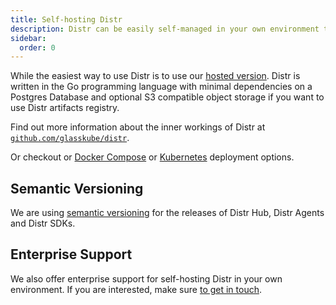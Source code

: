 ```yaml
---
title: Self-hosting Distr
description: Distr can be easily self-managed in your own environment to use it as a first party software distribution platform and artifact registry.
sidebar:
  order: 0
---
```


While the easiest way to use Distr is to use our [hosted version](https://signup.distr.sh/).
Distr is written in the Go programming language with minimal dependencies on a Postgres Database
and optional S3 compatible object storage if you want to use Distr artifacts registry.

Find out more information about the inner workings of Distr at [`github.com/glasskube/distr`](https://github.com/glasskube/distr/).

Or checkout or [Docker Compose](/docs/self-hosting/docker) or [Kubernetes](/docs/self-hosting/kubernetes) deployment options.

## Semantic Versioning

We are using [semantic versioning](https://semver.org/) for the releases of Distr Hub, Distr Agents and Distr SDKs.

## Enterprise Support

We also offer enterprise support for self-hosting Distr in your own environment.
If you are interested, make sure [to get in touch](https://glasskube.dev/contact/).
